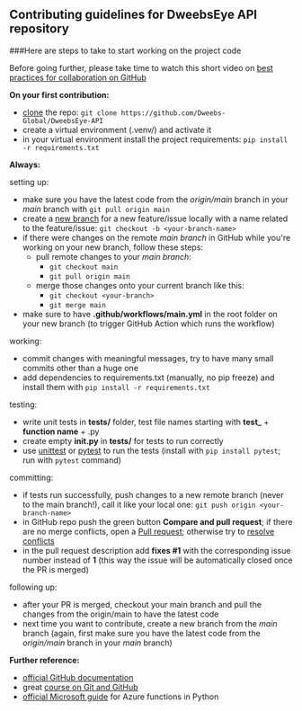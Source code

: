## Contributing guidelines for DweebsEye API repository 
###Here are steps to take to start working on the project code

Before going further, please take time to watch this short video on [best practices for collaboration on GitHub](https://www.coursera.org/lecture/introduction-git-github/best-practices-for-collaboration-6MVzC?utm_source=link&utm_medium=page_share&utm_content=vlp&utm_campaign=top_button)

**On your first contribution:**

- [clone](https://docs.github.com/en/github/creating-cloning-and-archiving-repositories/cloning-a-repository) the repo: `git clone https://github.com/Dweebs-Global/DweebsEye-API`
- create a virtual environment (.venv/) and activate it
- in your virtual environment install the project requirements:
`pip install -r requirements.txt`
  
**Always:**

setting up:
- make sure you have the latest code from the *origin/main* branch in your *main* branch with `git pull origin main`
- create a [new branch](https://docs.github.com/en/github/collaborating-with-issues-and-pull-requests/about-branches) for a new feature/issue locally with a name related to the feature/issue: `git checkout -b <your-branch-name>`
- if there were changes on the remote *main branch* in GitHub while you're working on your new branch, follow these steps:
  - pull remote changes to your *main branch*:
    - `git checkout main`
    - `git pull origin main`
  - merge those changes onto your current branch like this:
    - `git checkout <your-branch>`
    - `git merge main`
- make sure to have **.github/workflows/main.yml** in the root folder on your new branch (to trigger GitHub Action which runs the workflow)

working:
- commit changes with meaningful messages, try to have many small commits other than a huge one
- add dependencies to requirements.txt (manually, no pip freeze) and install them with `pip install -r requirements.txt`

testing:
- write unit tests in **tests/** folder, test file names starting with **test_** + **function name** + .py
- create empty **__init__.py** in **tests/** for tests to run correctly
- use [unittest](https://docs.python.org/3/library/unittest.html) or [pytest](https://docs.pytest.org/en/stable/) to run the tests (install with `pip install pytest`; run with `pytest` command)

committing:
- if tests run successfully, push changes to a new remote branch (never to the main branch!), call it like your local one:
`git push origin <your-branch-name>`
- in GitHub repo push the green button **Compare and pull request**; if there are no merge conflicts, open a [Pull request](https://docs.github.com/en/github/collaborating-with-issues-and-pull-requests/about-pull-requests); otherwise try to [resolve conflicts](https://docs.github.com/en/github/collaborating-with-issues-and-pull-requests/addressing-merge-conflicts)
- in the pull request description add **fixes #1** with the corresponding issue number instead of **1** (this way the issue will be automatically closed once the PR is merged)

following up:
- after your PR is merged, checkout your main branch and pull the changes from the origin/main to have the latest code
- next time you want to contribute, create a new branch from the *main* branch (again, first make sure you have the latest code from the *origin/main* branch in your *main* branch)



**Further reference:** 
- [official GitHub documentation](https://docs.github.com/en)
- great [course on Git and GitHub](https://www.coursera.org/learn/introduction-git-github)
- [official Microsoft guide](https://docs.microsoft.com/en-us/azure/azure-functions/functions-reference-python) for Azure functions in Python

